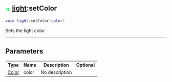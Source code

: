 ## ![client](.gitbook/assets/client.png) [light](./readme/light/README.md):setColor

```lua
void light:setColor(color)
```

Sets the light color

------
## Parameters

| Type   | Name | Description | Optional |
| ------ | ---- | ----------- | -------: |
| [Color](./readme/Color/README.md) | color | No description |  |

